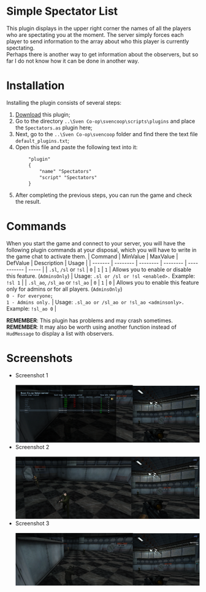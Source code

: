 # Simple Spectator List
This plugin displays in the upper right corner the names of all the players who are spectating you at the moment. The server simply forces each player to send information to the array about who this player is currently spectating.<br>
Perhaps there is another way to get information about the observers, but so far I do not know how it can be done in another way.

# Installation
Installing the plugin consists of several steps:
1. [Download](https://github.com/kekekekkek/SpectatorList/archive/refs/heads/main.zip) this plugin;
2. Go to the directory `..\Sven Co-op\svencoop\scripts\plugins` and place the `Spectators.as` plugin here;
3. Next, go to the `..\Sven Co-op\svencoop` folder and find there the text file `default_plugins.txt`;
4. Open this file and paste the following text into it:
```
    	"plugin"
    	{
        	"name" "Spectators"
        	"script" "Spectators"
    	}
```
5. After completing the previous steps, you can run the game and check the result.

# Commands
When you start the game and connect to your server, you will have the following plugin commands at your disposal, which you will have to write in the game chat to activate them.
| Command | MinValue | MaxValue | DefValue | Description | Usage | 
| ------- | -------- | -------- | -------- | ----------- | ----- |
| `.sl`, `/sl` or `!sl` | `0` | `1` | `1` |  Allows you to enable or disable this feature. (`AdminsOnly`) | Usage: `.sl or /sl or !sl <enabled>.` Example: `!sl 1` |
| `.sl_ao`, `/sl_ao` or `!sl_ao` | `0` | `1` | `0` | Allows you to enable this feature only for admins or for all players. (`AdminsOnly`)<br>`0 - For everyone;`<br>`1 - Admins only.` | Usage: `.sl_ao or /sl_ao or !sl_ao <adminsonly>.` Example: `!sl_ao 0` |

**REMEMBER**: This plugin has problems and may crash sometimes.<br>
**REMEMBER**: It may also be worth using another function instead of `HudMessage` to display a list with observers.<br>

# Screenshots
* Screenshot 1<br><br>
![Screenshot_1](https://github.com/kekekekkek/SpectatorList/blob/main/Images/Screenshot_1.png)
* Screenshot 2<br><br>
![Screenshot_2](https://github.com/kekekekkek/SpectatorList/blob/main/Images/Screenshot_2.png)
* Screenshot 3<br><br>
![Screenshot_3](https://github.com/kekekekkek/SpectatorList/blob/main/Images/Screenshot_3.png)
